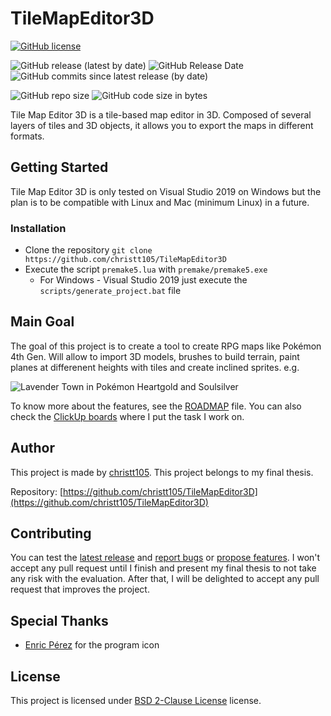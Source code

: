 # TileMapEditor3D

[![GitHub license](https://img.shields.io/github/license/christt105/TileMapEditor3D)](https://github.com/christt105/TileMapEditor3D/blob/master/LICENSE)

![GitHub release (latest by date)](https://img.shields.io/github/v/release/christt105/TileMapEditor3D)
![GitHub Release Date](https://img.shields.io/github/release-date/christt105/TileMapEditor3D)
![GitHub commits since latest release (by date)](https://img.shields.io/github/commits-since/christt105/TileMapEditor3D/latest)

![GitHub repo size](https://img.shields.io/github/repo-size/christt105/TileMapEditor3D)
![GitHub code size in bytes](https://img.shields.io/github/languages/code-size/christt105/TileMapEditor3D)

Tile Map Editor 3D is a tile-based map editor in 3D. Composed of several layers of tiles and 3D objects, it allows you to export the maps in different formats.

## Getting Started

Tile Map Editor 3D is only tested on Visual Studio 2019 on Windows but the plan is to be compatible with Linux and Mac (minimum Linux) in a future.

### Installation

- Clone the repository `git clone https://github.com/christt105/TileMapEditor3D`
- Execute the script `premake5.lua` with `premake/premake5.exe`
  - For Windows - Visual Studio 2019 just execute the `scripts/generate_project.bat` file

## Main Goal

The goal of this project is to create a tool to create RPG maps like Pokémon 4th Gen. Will allow to import 3D models, brushes to build terrain, paint planes at differenent heights with tiles and create inclined sprites. e.g.

![Lavender Town in Pokémon Heartgold and Soulsilver](https://vignette.wikia.nocookie.net/espokemon/images/b/b7/Pueblo_lavanda_HGSS.png/revision/latest?cb=20100206024454)

To know more about the features, see the [ROADMAP](https://github.com/christt105/TileMapEditor3D/blob/master/ROADMAP.md) file. You can also check the [ClickUp boards](https://share.clickup.com/l/h/4-4678676-1/7e2410f745d66ec) where I put the task I work on.

## Author

This project is made by [christt105](https://github.com/christt105). This project belongs to my final thesis.

Repository: [https://github.com/christt105/TileMapEditor3D](https://github.com/christt105/TileMapEditor3D)

## Contributing

You can test the [latest release](https://github.com/christt105/TileMapEditor3D/releases/latest) and [report bugs](https://github.com/christt105/TileMapEditor3D/issues/new?assignees=&labels=&template=bug_report.md&title=) or [propose features](https://github.com/christt105/TileMapEditor3D/issues/new?assignees=&labels=&template=feature_request.md&title=).
I won't accept any pull request until I finish and present my final thesis to not take any risk with the evaluation. After that, I will be delighted to accept any pull request that improves the project.

## Special Thanks

- [Enric Pérez](https://perezenric.github.io/) for the program icon

## License

This project is licensed under [BSD 2-Clause License](https://github.com/christt105/TileMapEditor3D/blob/master/LICENSE) license.
